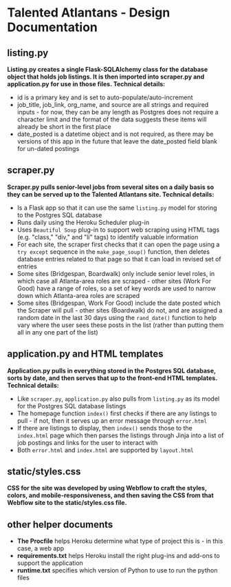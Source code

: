# Talented Atlantans - Design Documentation

## listing.py

**Listing.py creates a single Flask-SQLAlchemy class for the database object that holds job listings. It is then imported into scraper.py and application.py for use in those files. Technical details:**
* id is a primary key and is set to auto-populate/auto-increment
* job_title, job_link, org_name, and source are all strings and required inputs - for now, they can be any length as Postgres does not require a character limit and the format of the data suggests these items will already be short in the first place
* date_posted is a datetime object and is not required, as there may be versions of this app in the future that leave the date_posted field blank for un-dated postings

## scraper.py

**Scraper.py pulls senior-level jobs from several sites on a daily basis so they can be served up to the Talented Atlantans site. Technical details:**
* Is a Flask app so that it can use the same `listing.py` model for storing to the Postgres SQL database
* Runs daily using the Heroku Scheduler plug-in
* Uses `Beautiful Soup` plug-in to support web scraping using HTML tags (e.g. "class," "div," and "li" tags) to identify valuable information
* For each site, the scraper first checks that it can open the page using a `try except` sequence in the `make_page_soup()` function, then deletes database entries related to that page so that it can load in revised set of entries
* Some sites (Bridgespan, Boardwalk) only include senior level roles, in which case all Atlanta-area roles are scraped - other sites (Work For Good) have a range of roles, so a set of key words are used to narrow down which Atlanta-area roles are scraped
* Some sites (Bridgespan, Work For Good) include the date posted which the Scraper will pull - other sites (Boardwalk) do not, and are assigned a random date in the last 30 days using the `rand_date()` function to help vary where the user sees these posts in the list (rather than putting them all in any one part of the list)

## application.py and HTML templates

**Application.py pulls in everything stored in the Postgres SQL database, sorts by date, and then serves that up to the front-end HTML templates. Technical details:**
* Like `scraper.py`, `application.py` also pulls from `listing.py` as its model for the Postgres SQL database listings 
* The homepage function `index()` first checks if there are any listings to pull - if not, then it serves up an error message through `error.html`
* If there are listings to display, then `index()` sends those to the `index.html` page which then parses the listings through Jinja into a list of job postings and links for the user to interact with
* Both `error.html` and `index.html` are supported by `layout.html`

## static/styles.css

**CSS for the site was developed by using Webflow to craft the styles, colors, and mobile-responsiveness, and then saving the CSS from that Webflow site to the static/styles.css file.**

## other helper documents

* **The Procfile** helps Heroku determine what type of project this is - in this case, a web app
* **requirements.txt** helps Heroku install the right plug-ins and add-ons to support the application
* **runtime.txt** specifies which version of Python to use to run the python files
